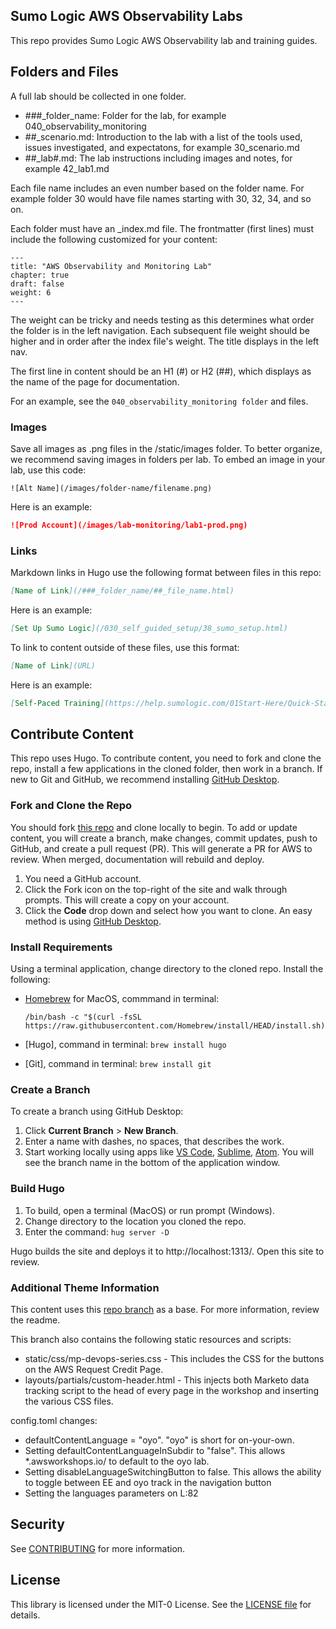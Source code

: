 ## Sumo Logic AWS Observability Labs

This repo provides Sumo Logic AWS Observability lab and training guides. 

## Folders and Files

A full lab should be collected in one folder.

* ###_folder_name: Folder for the lab, for example 040_observability_monitoring
* ##_scenario.md: Introduction to the lab with a list of the tools used, issues investigated, and expectatons, for example 30_scenario.md
* ##_lab#.md: The lab instructions including images and notes, for example 42_lab1.md

Each file name includes an even number based on the folder name. For example folder 30 would have file names starting with 30, 32, 34, and so on. 

Each folder must have an _index.md file. The frontmatter (first lines) must include the following customized for your content:

```
---
title: "AWS Observability and Monitoring Lab"
chapter: true
draft: false
weight: 6
---
```

The weight can be tricky and needs testing as this determines what order the folder is in the left navigation. Each subsequent file weight should be higher and in order after the index file's weight. The title displays in the left nav.

The first line in content should be an H1 (#) or H2 (##), which displays as the name of the page for documentation.

For an example, see the `040_observability_monitoring folder` and files.

### Images

Save all images as .png files in the /static/images folder. To better organize, we recommend saving images in folders per lab. To embed an image in your lab, use this code:

```
![Alt Name](/images/folder-name/filename.png)
```

Here is an example:

```markdown
![Prod Account](/images/lab-monitoring/lab1-prod.png)
```

### Links

Markdown links in Hugo use the following format between files in this repo:

```markdown
[Name of Link](/###_folder_name/##_file_name.html)
```

Here is an example:

```markdown
[Set Up Sumo Logic](/030_self_guided_setup/38_sumo_setup.html)
```

To link to content outside of these files, use this format:

```markdown
[Name of Link](URL)
```

Here is an example:

```markdown
[Self-Paced Training](https://help.sumologic.com/01Start-Here/Quick-Start-Tutorials/SelfPacedTrainingFundamentals)
```

## Contribute Content

This repo uses Hugo. To contribute content, you need to fork and clone the repo, install a few applications in the cloned folder, then work in a branch. If new to Git and GitHub, we recommend installing [GitHub Desktop](https://desktop.github.com/).

### Fork and Clone the Repo

You should fork [this repo](https://github.com/aws-samples/aws-modernization-with-sumologic) and clone locally to begin. To add or update content, you will create a branch, make changes, commit updates, push to GitHub, and create a pull request (PR). This will generate a PR for AWS to review. When merged, documentation will rebuild and deploy.

1. You need a GitHub account.
1. Click the Fork icon on the top-right of the site and walk through prompts. This will create a copy on your account.
1. Click the **Code** drop down and select how you want to clone. An easy method is using [GitHub Desktop](https://desktop.github.com/).

### Install Requirements

Using a terminal application, change directory to the cloned repo. Install the following:

* [Homebrew](https://brew.sh/) for MacOS, commmand in terminal: 

    ```
    /bin/bash -c "$(curl -fsSL https://raw.githubusercontent.com/Homebrew/install/HEAD/install.sh)"
    ```

* [Hugo], command in terminal: `brew install hugo`
* [Git], command in terminal: `brew install git`

### Create a Branch

To create a branch using GitHub Desktop:

1. Click **Current Branch** > **New Branch**.
1. Enter a name with dashes, no spaces, that describes the work.
1. Start working locally using apps like [VS Code](https://code.visualstudio.com/), [Sublime](https://www.sublimetext.com/), [Atom](https://atom.io/). You will see the branch name in the bottom of the application window.

### Build Hugo

1. To build, open a terminal (MacOS) or run prompt (Windows).
1. Change directory to the location you cloned the repo.
1. Enter the command: `hug server -D`

Hugo builds the site and deploys it to http://localhost:1313/. Open this site to review. 

### Additional Theme Information

This content uses this [repo branch](https://github.com/aws-samples/aws-modernization-workshop-base/tree/mp-workshops) as a base. For more information, review the readme.

This branch also contains the following static resources and scripts:

* static/css/mp-devops-series.css - This includes the CSS for the buttons on the AWS Request Credit Page.
* layouts/partials/custom-header.html - This injects both Marketo data tracking script to the head of every page in the workshop and inserting the various CSS files.

config.toml changes:
* defaultContentLanguage = "oyo". "oyo" is short for on-your-own.
* Setting defaultContentLanguageInSubdir to "false". This allows *.awsworkshops.io/ to default to the oyo lab.
* Setting disableLanguageSwitchingButton to false. This allows the ability to toggle between EE and oyo track in the navigation button
* Setting the languages parameters on L:82

## Security

See [CONTRIBUTING](CONTRIBUTING.md#security-issue-notifications) for more information.

## License

This library is licensed under the MIT-0 License. See the [LICENSE file](LICENSE) for details.

